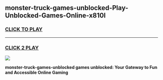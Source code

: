 
## monster-truck-games-unblocked-Play-Unblocked-Games-Online-x810l
<h3>
<a href="https://premium76.site?title=monster-truck-games-unblocked&ref=25A">CLICK TO PLAY</a></h3>
<hr>

<h3>
<a href="https://premium76.site?title=monster-truck-games-unblocked&ref=25A">CLICK 2 PLAY</a>
  
</h3>

<a href="https://premium76.site?title=monster-truck-games-unblocked&ref=25A"><img src="https://clearcache.store/games.png"></a>


**monster-truck-games-unblocked games unblocked: Your Gateway to Fun and Accessible Online Gaming**
